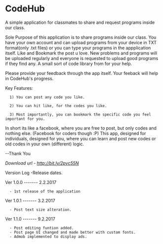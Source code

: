 
# CodeHub


A simple application for classmates to share and request programs inside our class.



Sole Purpose of this application is to share programs inside our class.
You have your own account and can upload programs from your device in TXT format(only .txt files) or you can type your programs in the appplication itself.
Like and Bookmark the post u love.
New problems and programs will be uploaded regularly and everyone is requested to upload good programs if they find any.
A small sort of code library from for your help.

Please provide your feedback through the app itself.
Your feeback will help in CodeHub's progress.

Key Features:

      1) You can post any code you like.

      2) You can hit like, for the codes you like.

      3) Most importantly, you can bookmark the specific code you feel important for you.



In short its like a facebook, where you are free to post, but only codes and nothing else.
(Facebook for coders though :P) 
This app, designed for individuals, designed for you, where you can learn and post new codes or old codes in your own (different) logic.

--Thank You 


*Download url - http://bit.ly/2pvc55N*


Version Log -Release dates.

Ver 1.0.0 -------   2.2.2017

      - 1st release of the application

Ver 1.0.1 -------   3.2.2017

      - Post text size alteration.

Ver 1.1.0 -------   9.2.2017

      - Post editing funtion added.
      - Post page UI changed and made better with custom fonts.
      - Admob implemented to display ads.
      
